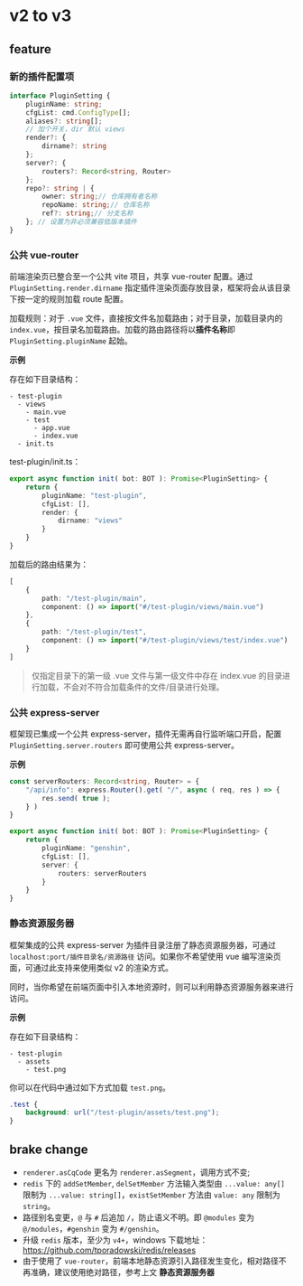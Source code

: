 # v2 to v3

## feature

### 新的插件配置项

```ts
interface PluginSetting {
	pluginName: string;
	cfgList: cmd.ConfigType[];
	aliases?: string[];
	// 加个开关，dir 默认 views
	render?: {
		dirname?: string
	};
	server?: {
		routers?: Record<string, Router>
	};
	repo?: string | {
		owner: string;// 仓库拥有者名称
		repoName: string;// 仓库名称
		ref?: string;// 分支名称
	}; // 设置为非必须兼容低版本插件
}
```

### 公共 vue-router

前端渲染页已整合至一个公共 vite 项目，共享 vue-router 配置。通过 `PluginSetting.render.dirname` 指定插件渲染页面存放目录，框架将会从该目录下按一定的规则加载 route 配置。

加载规则：对于 `.vue` 文件，直接按文件名加载路由；对于目录，加载目录内的 `index.vue`，按目录名加载路由。加载的路由路径将以**插件名称**即 `PluginSetting.pluginName` 起始。

**示例**

存在如下目录结构：

```text
- test-plugin
  - views
    - main.vue
    - test
      - app.vue
      - index.vue
  - init.ts
```

test-plugin/init.ts：

```ts
export async function init( bot: BOT ): Promise<PluginSetting> {
    return {
        pluginName: "test-plugin",
        cfgList: [],
        render: {
            dirname: "views"
        }
    }
}
```

加载后的路由结果为：

```ts
[
    {
        path: "/test-plugin/main",
        component: () => import("#/test-plugin/views/main.vue")
    },
    {
        path: "/test-plugin/test",
        component: () => import("#/test-plugin/views/test/index.vue")
    }
]
```

> 仅指定目录下的第一级 .vue 文件与第一级文件中存在 index.vue 的目录进行加载，不会对不符合加载条件的文件/目录进行处理。

### 公共 express-server

框架现已集成一个公共 express-server，插件无需再自行监听端口开启，配置 `PluginSetting.server.routers`  即可使用公共 express-server。

**示例**

```ts
const serverRouters: Record<string, Router> = {
    "/api/info": express.Router().get( "/", async ( req, res ) => {
        res.send( true );
    } )
}

export async function init( bot: BOT ): Promise<PluginSetting> {
    return {
        pluginName: "genshin",
        cfgList: [],
        server: {
            routers: serverRouters
        }
    }
}
```

### 静态资源服务器

框架集成的公共 express-server 为插件目录注册了静态资源服务器，可通过 `localhost:port/插件目录名/资源路径` 访问。如果你不希望使用 vue 编写渲染页面，可通过此支持来使用类似 v2 的渲染方式。

同时，当你希望在前端页面中引入本地资源时，则可以利用静态资源服务器来进行访问。

**示例**

存在如下目录结构：

```text
- test-plugin
  - assets
    - test.png
```

你可以在代码中通过如下方式加载 `test.png`。

```css
.test {
    background: url("/test-plugin/assets/test.png");
}
```

## brake change

- `renderer.asCqCode` 更名为 `renderer.asSegment`，调用方式不变;
- `redis` 下的 `addSetMember`, `delSetMember` 方法输入类型由 `...value: any[]` 限制为 `...value: string[]`，`existSetMember` 方法由 `value: any` 限制为 `string`。
- 路径别名变更，`@` 与 `#` 后追加 `/`，防止语义不明。即 `@modules` 变为 `@/modules`，`#genshin` 变为 `#/genshin`。
- 升级 `redis` 版本，至少为 `v4+`，windows 下载地址：https://github.com/tporadowski/redis/releases
- 由于使用了 `vue-router`，前端本地静态资源引入路径发生变化，相对路径不再准确，建议使用绝对路径，参考上文 **静态资源服务器**